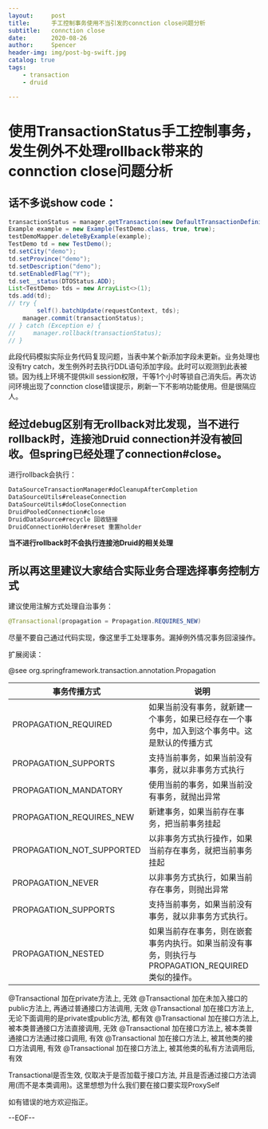```yaml
---
layout:     post
title:      手工控制事务使用不当引发的connction close问题分析
subtitle:   connction close
date:       2020-08-26
author:     Spencer
header-img: img/post-bg-swift.jpg
catalog: true
tags:
    - transaction
    - druid

---
```


# 使用TransactionStatus手工控制事务，发生例外不处理rollback带来的connction close问题分析

## 话不多说show code：

```java
transactionStatus = manager.getTransaction(new DefaultTransactionDefinition());
Example example = new Example(TestDemo.class, true, true);
testDemoMapper.deleteByExample(example);
TestDemo td = new TestDemo();
td.setCity("demo");
td.setProvince("demo");
td.setDescription("demo");
td.setEnabledFlag("Y");
td.set__status(DTOStatus.ADD);
List<TestDemo> tds = new ArrayList<>(1);
tds.add(td);
// try {
		self().batchUpdate(requestContext, tds);
    manager.commit(transactionStatus);
// } catch (Exception e) {
//     manager.rollback(transactionStatus);
// }
```

此段代码模拟实际业务代码复现问题，当表中某个新添加字段未更新。业务处理也没有try catch，发生例外时去执行DDL语句添加字段。此时可以观测到此表被锁。因为线上环境不提供kill session权限，干等1个小时等锁自己消失后。再次访问环境出现了connction close错误提示，刷新一下不影响功能使用。但是很隔应人。

## 经过debug区别有无rollback对比发现，当不进行rollback时，连接池Druid connection并没有被回收。但spring已经处理了connection#close。

进行rollback会执行：

``` java
DataSourceTransactionManager#doCleanupAfterCompletion
DataSourceUtils#releaseConnection
DataSourceUtils#doCloseConnection
DruidPooledConnection#close
DruidDataSource#recycle 回收链接
DruidConnectionHolder#reset 重置holder
```

**当不进行rollback时不会执行连接池Druid的相关处理**

## 所以再这里建议大家结合实际业务合理选择事务控制方式

建议使用注解方式处理自治事务：

```JAVA
@Transactional(propagation = Propagation.REQUIRES_NEW)
```

尽量不要自己通过代码实现，像这里手工处理事务。漏掉例外情况事务回滚操作。

扩展阅读：

@see org.springframework.transaction.annotation.Propagation

| 事务传播方式              | 说明                                                         |
| ------------------------- | ------------------------------------------------------------ |
| PROPAGATION_REQUIRED      | 如果当前没有事务，就新建一个事务，如果已经存在一个事务中，加入到这个事务中。这是默认的传播方式 |
| PROPAGATION_SUPPORTS      | 支持当前事务，如果当前没有事务，就以非事务方式执行           |
| PROPAGATION_MANDATORY     | 使用当前的事务，如果当前没有事务，就抛出异常                 |
| PROPAGATION_REQUIRES_NEW  | 新建事务，如果当前存在事务，把当前事务挂起                   |
| PROPAGATION_NOT_SUPPORTED | 以非事务方式执行操作，如果当前存在事务，就把当前事务挂起     |
| PROPAGATION_NEVER         | 以非事务方式执行，如果当前存在事务，则抛出异常               |
| PROPAGATION_SUPPORTS      | 支持当前事务，如果当前没有事务，就以非事务方式执行。         |
| PROPAGATION_NESTED        | 如果当前存在事务，则在嵌套事务内执行。如果当前没有事务，则执行与PROPAGATION_REQUIRED类似的操作。 |

@Transactional 加在private方法上, 无效
@Transactional 加在未加入接口的public方法上, 再通过普通接口方法调用, 无效
@Transactional 加在接口方法上, 无论下面调用的是private或public方法, 都有效
@Transactional 加在接口方法上, 被本类普通接口方法直接调用, 无效
@Transactional 加在接口方法上, 被本类普通接口方法通过接口调用, 有效
@Transactional 加在接口方法上, 被其他类的接口方法调用, 有效
@Transactional 加在接口方法上, 被其他类的私有方法调用后, 有效

Transactional是否生效, 仅取决于是否加载于接口方法, 并且是否通过接口方法调用(而不是本类调用)。这里想想为什么我们要在接口要实现ProxySelf<T>

如有错误的地方欢迎指正。

--EOF--